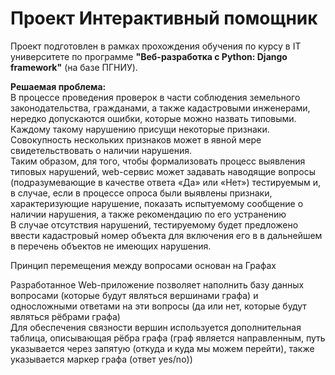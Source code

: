 # Проект Интерактивный помощник
Проект подготовлен в рамках прохождения обучения по курсу в IT университете по программе **"Веб-разработка с Python: Django framework"** (на базе ПГНИУ).  

**Решаемая проблема:**  
В процессе проведения проверок в части соблюдения земельного законодательства, гражданами, а также кадастровыми инженерами, нередко допускаются ошибки, которые можно назвать типовыми.  
Каждому такому нарушению присущи некоторые признаки.  
Совокупность нескольких признаков может в явной мере свидетельствовать о наличии нарушения.  
Таким образом, для того, чтобы формализовать процесс выявления типовых нарушений, web-сервис может задавать наводящие вопросы (подразумевающие в качестве ответа «Да» или «Нет») тестируемым и, в случае, если в процессе опроса были выявлены признаки, характеризующие нарушение, показать испытуемому сообщение о наличии нарушения, а также рекомендацию по его устранению  
В случае отсутствия нарушений, тестируемому будет предложено ввести кадастровый номер объекта для включения его в в дальнейшем в перечень объектов не имеющих нарушения.  

Принцип перемещения между вопросами основан на Графах  

Разработанное Web-приложение позволяет наполнить базу данных вопросами (которые будут являться вершинами графа) и односложными ответами на эти вопросы (да или нет, которые будут являться рёбрами графа)  
Для обеспечения связности вершин используется дополнительная таблица, описывающая рёбра графа (граф является направленным, путь указывается через запятую (откуда и куда мы можем перейти), также указывается маркер графа (ответ yes/no))

